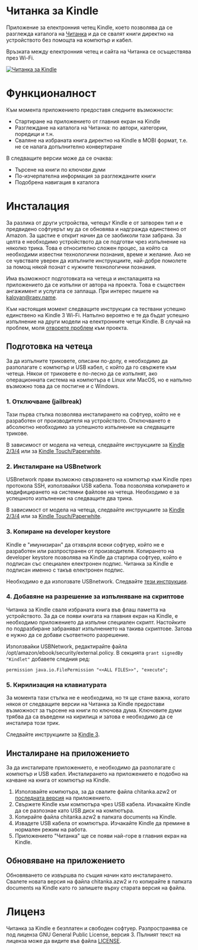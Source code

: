 Читанка за Kindle
=================

Приложение за електронния четец Kindle, което позволява да се разглежда каталога на [Читанка](http://chitanka.info/) и да се свалят книги директно на устройството без помощта на компютър и кабел.

Връзката между електронния четец и сайта на Читанка се осъществява през Wi-Fi.

[![Читанка за Kindle](http://img.youtube.com/vi/Ym1GvY1qjwg/0.jpg)](http://www.youtube.com/watch?v=Ym1GvY1qjwg)

Функционалност
==============

Към момента приложението предоставя следните възможности:
* Стартиране на приложението от главния екран на Kindle
* Разглеждане на каталога на Читанка: по автори, категории, поредици и т.н.
* Сваляне на избраната книга директно на Kindle в MOBI формат, т.е. не се налага допълнително конвертиране

В следващите версии може да се очаква:
* Търсене на книги по ключови думи
* По-изчерпателна информация за разглежданите книги
* Подобрена навигация в каталога

Инсталация
==========

За разлика от други устройства, четецът Kindle е от затворен тип и е предвидено софтуерът му да се обновява и надгражда единствено от Amazon. За щастие е открит начин да се заобиколи тази забрана. За целта е необходимо устройството да се подготви чрез изпълнение на няколко трика. Това е относително сложен процес, за който са необходими известни технологични познания, време и желание. Ако не се чувствате уверен да изпълните инструкциите, най-добре помолете за помощ някой познат с нужните технологични познания. 

Има възможност подготовката на четеца и инсталацията на приложението да се изпълни от автора на проекта. Това е съществен ангажимент и услугата се заплаща. При интерес пишете на kaloyan@raev.name.

Към настоящия момент следващите инструкции са тествани успешно единствено на Kindle 3 Wi-Fi. Напълно вероятно е те да бъдат успешно изпълнение на други модели на електронните четци Kindle. В случай на проблем, моля [отворете проблем](https://github.com/kaloyan-raev/chitanka4kindle/issues/new) към проекта.

Подготовка на четеца
--------------------

За да изпълните триковете, описани по-долу, е необходимо да разполагате с компютър и USB кабел, с който да го свържете към четеца. Някои от триковете е по-лесно да се изпълнят, ако операционната система на компютъра е Linux или MacOS, но е напълно възможно това да се постигне и с Windows.

### 1. Отключване (jailbreak)

Тази първа стъпка позволява инсталирането на софтуер, който не е разработен от производителя на устройството. Отключването е абсолютно необходимо за успешното изпълнение на следващите трикове.

В зависимост от модела на четеца, следвайте инструкциите за [Kindle 2/3/4](http://www.mobileread.com/forums/showthread.php?t=88004) или за [Kindle Touch/Paperwhite](http://www.mobileread.com/forums/showthread.php?t=186645).

### 2. Инсталиране на USBnetwork

USBnetwork прави възможно свързването на компютър към Kindle през протокола SSH, използвайки USB кабела. Това позволява копирането и модифицирането на системни файлове на четеца. Необходимо е за успешното изпълнение на следващите два трика.

В зависимост от модела на четеца, следвайте инструкциите за [Kindle 2/3/4](http://www.mobileread.com/forums/showthread.php?t=88004) или за [Kindle Touch/Paperwhite](http://www.mobileread.com/forums/showthread.php?t=186645).

### 3. Копиране на developer keystore

Kindle е "имунизиран" да отхвърля всеки софтуер, който не е разработен или разпространен от производителя. Копирането на developer keystore позволява на Kindle да стартира софтуер, който е подписан със специален електронен подпис. Читанка за Kindle е подписан именно с такъв електронен подпис.

Необходимо е да използвате USBnetwork. Следвайте [тези инструкции](http://www.mobileread.com/forums/showthread.php?t=152294).

### 4. Добавяне на разрешение за изпълняване на скриптове

Читанка за Kindle сваля избраната книга във флаш паметта на устройството. За да се появи книгата на главния екран на Kindle, е необходимо приложението да изпълни специален скрипт. Настойките по подразбиране забраняват изпълнението на такива скриптове. Затова е нужно да се добави съответното разрешение.

Използвайки USBNetwork, редактирайте файла /opt/amazon/ebook/security/external.policy. В секцията `grant signedBy "Kindlet"` добавете следния ред:

`permission java.io.FilePermission "<<ALL FILES>>", "execute";`

### 5. Кирилизация на клавиатурата

За момента тази стъпка не е необходима, но тя ще стане важна, когато някоя от следващите версии на Читанка за Kindle предостави възможност за търсене на книги по ключова дума. Ключовите думи трябва да са въведени на кирилица и затова е необходимо да се инсталира този трик. 

Следвайте инструкциите за [Kindle 3](http://forum.myebook.bg/index.php?topic=131.0).

Инсталиране на приложението
---------------------------

За да инсталирате приложението, е необходимо да разполагате с компютър и USB кабел. Инсталирането на приложението е подобно на качване на книга от компютър на Kindle.

1. Използвайте компютъра, за да свалите файла chitanka.azw2 от [последната версия](https://github.com/kaloyan-raev/chitanka4kindle/releases/latest) на приложението.
2. Свържете Kindle към компютъра чрез USB кабела. Изчакайте Kindle да се разпознае като USB диск на компютъра.
3. Копирайте файла chitanka.azw2 в папката documents на Kindle.
4. Извадете USB кабела от компютъра. Изчакайте Kindle да премине в нормален режим на работа.
5. Приложението "Читанка" ще се появи най-горе в главния екран на Kindle.

Обновяване на приложението
--------------------------

Обновяването се извършва по същия начин като инсталирането. Свалете новата версия на файла chitanka.azw2 и го копирайте в папката documents на Kindle като го запишете върху старата версия на файла.

Лиценз
======

Читанка за Kindle е безплатен и свободен софтуер. Разпространява се под лиценза GNU General Public License, версия 3. Пълният текст на лиценза може да видите във файла [LICENSE](https://github.com/kaloyan-raev/chitanka4kindle/blob/master/LICENSE).
